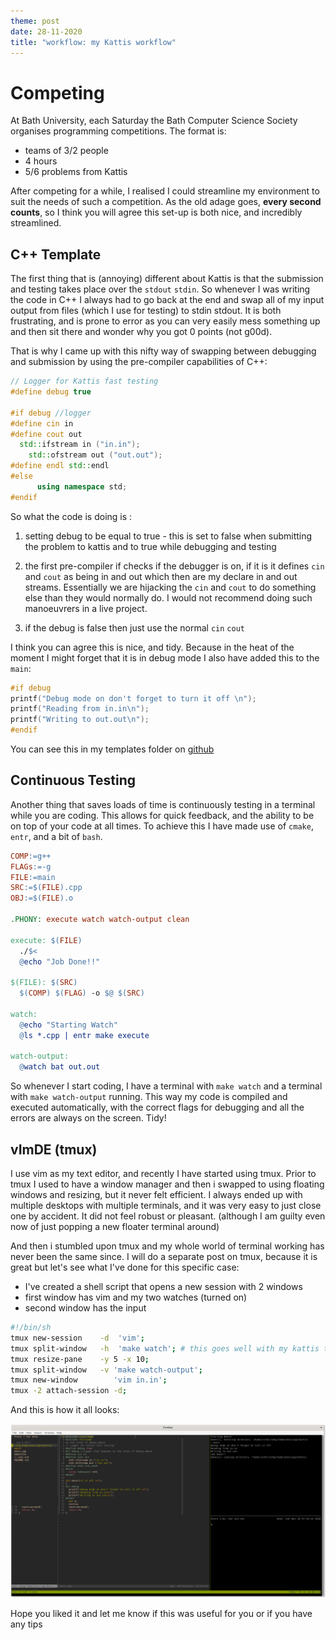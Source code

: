 ```yaml
---
theme: post
date: 28-11-2020
title: "workflow: my Kattis workflow"
---
```


# Competing

At Bath University, each Saturday the Bath Computer Science Society organises
programming competitions. The format is:  
- teams of 3/2 people 
- 4 hours  
- 5/6 problems from Kattis


After competing for a while, I realised I could streamline my environment to
suit the needs of such a competition. As the old adage goes, **every second
counts**, so I think you will agree this set-up is both nice, and incredibly
streamlined.

## C++ Template 

The first thing that is (annoying) different about Kattis is that the
submission and testing takes place over the `stdout` `stdin`. So whenever I was
writing the code in C++ I always had to go back at the end and swap all of my
input output from files (which I use for testing) to stdin stdout. It is both
frustrating, and is prone to error as you can very easily mess something up and
then sit there and wonder why you got 0 points (not g00d).

That is why I came up with this nifty way of swapping between debugging and
submission by using the pre-compiler capabilities of C++:

```C++
// Logger for Kattis fast testing
#define debug true

#if debug //logger 
#define cin in
#define cout out
  std::ifstream in ("in.in");
    std::ofstream out ("out.out");
#define endl std::endl
#else
      using namespace std;
#endif
```

So what the code is doing is :

1. setting debug to be equal to true - this is set to false when submitting the
   problem to kattis and to true while debugging and testing

2. the first pre-compiler if checks if the debugger is on, if it is it defines
   `cin` and `cout` as being in and out which then are my declare in and out
   streams. Essentially we are hijacking the `cin` and `cout` to do something
   else than they would normally do. I would not recommend doing such manoeuvrers
   in a live project.

3. if the debug is false then just use the normal `cin` `cout`

I think you can agree this is nice, and tidy. Because in the heat of the moment
I might forget that it is in debug mode I also have added this to the `main`:

```c++
#if debug
printf("Debug mode on don't forget to turn it off \n");
printf("Reading from in.in\n");
printf("Writing to out.out\n");
#endif
```

You can see this in my templates folder on [github]()

## Continuous Testing 

Another thing that saves loads of time is continuously testing in a terminal
while you are coding. This allows for quick feedback, and the ability to be on
top of your code at all times. To achieve this I have made use of `cmake`,
`entr`, and a bit of `bash`.

```makefile
COMP:=g++
FLAGs:=-g
FILE:=main
SRC:=$(FILE).cpp
OBJ:=$(FILE).o

.PHONY: execute watch watch-output clean

execute: $(FILE)
  ./$<
  @echo "Job Done!!"

$(FILE): $(SRC)
  $(COMP) $(FLAG) -o $@ $(SRC)

watch: 
  @echo "Starting Watch"
  @ls *.cpp | entr make execute

watch-output: 
  @watch bat out.out
```

So whenever I start coding, I have a terminal with `make watch` and a terminal
with `make watch-output` running. This way my code is compiled and executed
automatically, with the correct flags for debugging and all the errors are
always on the screen. Tidy! 


## vImDE (tmux)

I use vim as my text editor, and recently I have started using tmux. Prior to
tmux I used to have a window manager and then i swapped to using floating
windows and resizing, but it never felt efficient. I always ended up with
multiple desktops with multiple terminals, and it was very easy  to just close
one by accident. It did not feel robust or pleasant.  (although I am guilty
even now of just popping a new floater terminal around) 

And then i stumbled upon tmux and my whole world of terminal working has never
been the same since.  I will do a separate post on tmux, because it is great
but let's see what I've done for this specific case: 
- I've created a shell script that opens a new session with 2 windows
- first window has vim and my two watches (turned on)
- second window has the input 

```bash
#!/bin/sh
tmux new-session    -d  'vim';
tmux split-window   -h  'make watch'; # this goes well with my kattis template for c++
tmux resize-pane    -y 5 -x 10;
tmux split-window   -v 'make watch-output';
tmux new-window        'vim in.in';
tmux -2 attach-session -d;
```

And this is how it all looks:

![ ](./imgs/Screenshot-tmux.png)

Hope you liked it and let me know if this was useful for you or if you have any
tips
